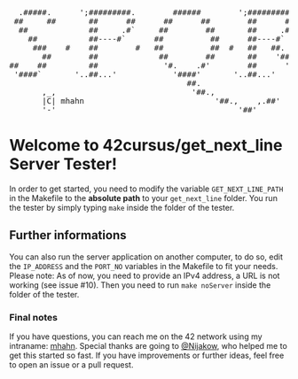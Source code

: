 <pre>
  .#####.      ';#########.        ######        ';#########.        
 ##     ##       ##      ##      ##      ##        ##      ##        
  ##             ##     .#`     ##        ##       ##     .#`        
    ##           ##----#`      ##          ##      ##----#`          
     ###    #    ##        #   ##          ##  #   ##   ##.     #    
       ##        ##             ##        ##       ##    '##.        
##    ##         ##              '#.    .#'        ##      '##.    .#
 '####`       '..##...'            '####'       '..##...'      '###` 
                                      ##.                            
       ,_,                             '##.,                         
       |C| mhahn                            '##.,    ,.##'           
       '-'                                       '##'                
</pre>
# Welcome to 42cursus/get_next_line Server Tester!
In order to get started, you need to modify the variable ``GET_NEXT_LINE_PATH``
in the Makefile to the **absolute path** to your ``get_next_line`` folder. You
run the tester by simply typing ``make`` inside the folder of the tester.

## Further informations
You can also run the server application on another computer, to do so, edit the
``IP_ADDRESS`` and the ``PORT_NO`` variables in the Makefile to fit your needs.
Please note: As of now, you need to provide an IPv4 address, a URL is not
working (see issue #10). Then you need to run ``make noServer`` inside the
folder of the tester.

### Final notes
If you have questions, you can reach me on the 42 network using my intraname:
[mhahn](https://profile.intra.42.fr/users/mhahn). Special thanks are going to [@Nijakow](http://www.github.com/nijakow), who helped me to get this started so fast. If you have improvements or further ideas, feel free to open an issue or a pull request.